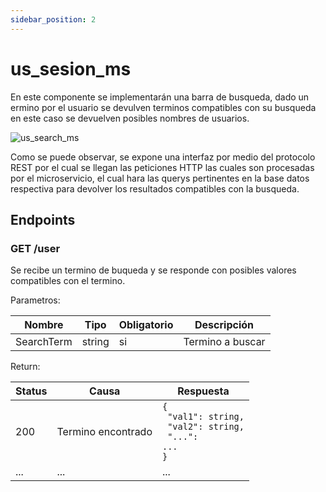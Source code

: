```yaml
---
sidebar_position: 2
---
```


# us_sesion_ms
En este componente se implementarán una barra de busqueda, dado un ermino por el usuario se devulven terminos compatibles con su busqueda en este caso se devuelven posibles nombres de usuarios.

![us_search_ms](/img/plantuml/us_search_ms.png)

Como se puede observar, se expone una interfaz por medio del protocolo REST por el cual se llegan las peticiones HTTP las cuales son procesadas por el microservicio, el cual hara las querys pertinentes en la base datos respectiva para devolver los resultados compatibles con la busqueda. 


## Endpoints

### **GET** /user

Se recibe un termino de buqueda y se responde con posibles valores compatibles con el termino.

Parametros:

|Nombre|Tipo|Obligatorio|Descripción|
|--|--|--|--|
|SearchTerm|string|si|Termino a buscar|

Return:

|Status|Causa|Respuesta|
|--|--|--|
|200|Termino encontrado|<code>{<br/>  "val1": string,<br/>  "val2": string,<br/>  "...": ...<br/>}</code>|}
|...|...|...|

